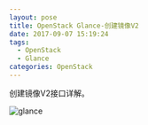 ```yaml
---
layout: pose
title: OpenStack Glance-创建镜像V2
date: 2017-09-07 15:19:24
tags:
  - OpenStack
  - Glance
categories: OpenStack
---
```

创建镜像V2接口详解。
<!-- more -->
![glance](/images/OpenStack--Glance4.png)
